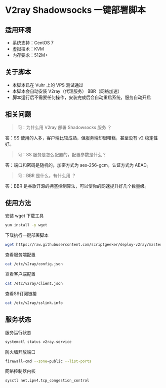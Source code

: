 # V2ray Shadowsocks 一键部署脚本

## 适用环境

-   系统支持：CentOS 7
-   虚拟技术：KVM
-   内存要求：512M+

## 关于脚本

-   本脚本已在 Vultr 上的 VPS 测试通过
-   本脚本会自动安装 V2ray（代理服务） BBR（网络加速）
-   脚本运行后不需要任何操作，安装完成后会自动重启系统，服务自动开启

## 相关问题

> 问：为什么用 V2ray 部署 Shadowsocks 服务 ？

答：SS 使用的人多，客户端比较成熟，但服务端却很糟糕，甚至没有 v2 稳定性好。

> 问：SS 服务是怎么配置的，配置参数是什么？

答：端口和密码是随机的，加密方式为 aes-256-gcm，认证方式为 AEAD。

> 问：BBR 是什么，有什么用 ？

答：BBR 是谷歌开源的拥塞控制算法，可以使你的网速提升好几个数量级。

## 使用方法

安装 wget 下载工具
```bash
yum install -y wget
```

下载执行一键部署脚本
```bash
wget https://raw.githubusercontent.com/scriptgeeker/deploy-v2ray/master/v2ss.py && sudo python v2ss.py
```

查看服务端配置

```bash
cat /etc/v2ray/config.json
```

查看客户端配置
```bash
cat /etc/v2ray/client.json
```

查看SS订阅链接

```bash
cat /etc/v2ray/sslink.info
```

## 服务状态

服务运行状态

```bash
systemctl status v2ray.service
```

防火墙开放端口

```bash
firewall-cmd --zone=public --list-ports
```

网络控制器内核
```bash
sysctl net.ipv4.tcp_congestion_control
```
